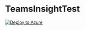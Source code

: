 # TeamsInsightTest



[![Deploy to Azure](https://aka.ms/deploytoazurebutton)](https://portal.azure.com/#create/Microsoft.Template/uri/https://raw.githubusercontent.com/Vcenzo/TeamsInsightTest/main/ARMTemplate.json)
